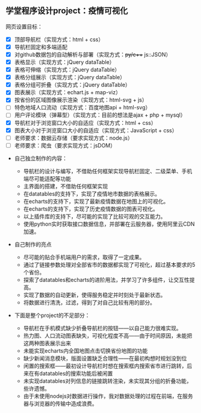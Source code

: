 ## 学堂程序设计project：疫情可视化

网页设置目标：
- [x] 顶部导航栏（实现方式：html + css）
- [x] 导航栏固定和多端适配
- [x] 对github数据包的自动解析与部署（实现方式：~~py/c++~~ js::JSON）
- [x] 表格显示（实现方式：jQuery dataTable）
- [x] 表格可伸缩（实现方式：jQuery dataTable）
- [x] 表格分组展示（实现方式：jQuery dataTable）
- [x] 表格分组可折叠（实现方式：jQuery dataTable）
- [x] 图表展示（实现方式：echart.js + map-viz）
- [x] 按省份的区域图像展示渲染（实现方式：html-svg + js）
- [ ] 特色地域人口流动（实现方式：百度地图api + html-svg）
- [ ] 用户评论模块（弹幕型）（实现方式：目前的想法是ajax + php + mysql）
- [x] 导航栏对于浏览窗口大小的自适应（实现方式：html + css）
- [x] 图表大小对于浏览窗口大小的自适应（实现方式：JavaScript + css）
- [ ] 老师要求：数据云存储（要求实现方式：node.js）
- [ ] 老师要求：爬虫（要求实现方式：jsDOM）

- 自己独立制作的内容：
  - 导航栏的设计与编写，不借助任何框架实现导航栏固定、二级菜单、手机端尽可能适配等功能
  - 主界面的搭建，不借助任何框架实现
  - 在datatables的支持下，实现了疫情地市数据的表格展示。
  - 在echarts的支持下，实现了最新疫情数据在地图上的可视化。
  - 在echarts的支持下，实现了历史疫情数据的图表可视化。
  - 以上插件库的支持下，尽可能的实现了比较可观的交互能力。
  - 使用python实时获取接口数据信息，并部署在云服务器，使用阿里云CDN加速。

- 自己制作的亮点
  - 尽可能的贴合手机端用户的需求，取得了一定成果。
  - 通过了链接参数处理对全部省市的数据都实现了可视化，超过基本要求的5个省份。
  - 探索了datatables和echarts的进阶用法，并学习了许多组件，让交互性提高。
  - 实现了数据的自动更新，使得服务稳定并时刻处于最新状态。
  - 将数据进行清洗，过滤，得到了对自己比较有用的部分。

- 下面是整个project的不足部分：
  - 导航栏在手机模式缺少折叠导航栏的按钮——以自己能力很难实现。
  - 热力图、人口流动图表缺失，可视化程度不高——由于时间原因，未能把这两种图表展示出来
  - 未能实现echarts内全国地图点击切换省份地图的功能
  - 缺少新闻消息模块，版面设置缺乏合理性——在最初构想时规划没到位
  - 闲置的搜索框——最初设计导航栏时想在搜索框内搜索省市进行跳转，后来在有datatables的搜索功能后被闲置
  - 未实现datatables对列信息的链接跳转渲染，未实现其分组的折叠功能，些许遗憾。
  - 由于未使用nodejs对数据进行操作，我对数据处理的过程在前端，在服务器与浏览器的传输中造成浪费。
